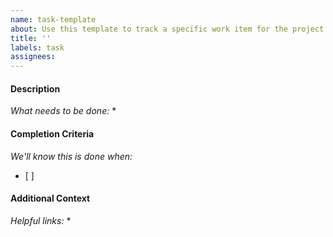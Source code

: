 ```yaml
---
name: task-template
about: Use this template to track a specific work item for the project
title: ''
labels: task
assignees:
---
```


#### Description
*What needs to be done:*
*

#### Completion Criteria
*We'll know this is done when:*
*  [ ]

#### Additional Context
*Helpful links:*
*
